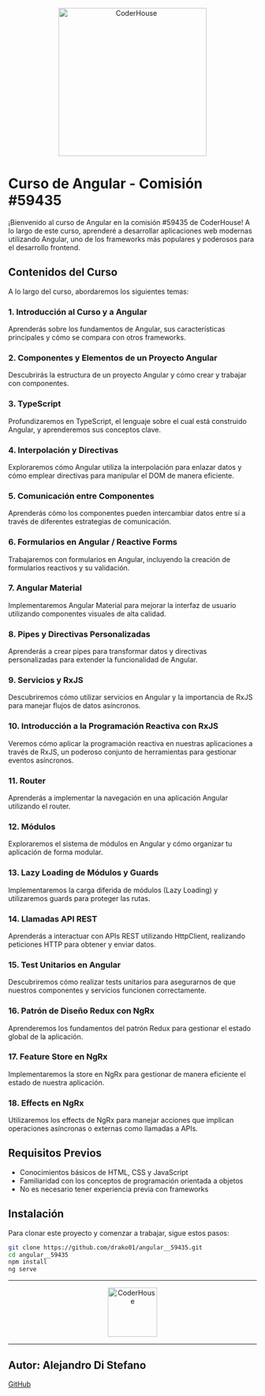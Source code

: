 
<p align="center"> 
    <img src="https://angular.io/assets/images/logos/angular/angular.svg" alt="CoderHouse"  height="300"/>
</p>

# Curso de Angular - Comisión #59435 



¡Bienvenido al curso de Angular en la comisión #59435 de CoderHouse! A lo largo de este curso, aprenderé a desarrollar aplicaciones web modernas utilizando Angular, uno de los frameworks más populares y poderosos para el desarrollo frontend.

## Contenidos del Curso

A lo largo del curso, abordaremos los siguientes temas:

### 1. Introducción al Curso y a Angular
Aprenderás sobre los fundamentos de Angular, sus características principales y cómo se compara con otros frameworks.

### 2. Componentes y Elementos de un Proyecto Angular
Descubrirás la estructura de un proyecto Angular y cómo crear y trabajar con componentes.

### 3. TypeScript
Profundizaremos en TypeScript, el lenguaje sobre el cual está construido Angular, y aprenderemos sus conceptos clave.

### 4. Interpolación y Directivas
Exploraremos cómo Angular utiliza la interpolación para enlazar datos y cómo emplear directivas para manipular el DOM de manera eficiente.

### 5. Comunicación entre Componentes
Aprenderás cómo los componentes pueden intercambiar datos entre sí a través de diferentes estrategias de comunicación.

### 6. Formularios en Angular / Reactive Forms
Trabajaremos con formularios en Angular, incluyendo la creación de formularios reactivos y su validación.

### 7. Angular Material
Implementaremos Angular Material para mejorar la interfaz de usuario utilizando componentes visuales de alta calidad.

### 8. Pipes y Directivas Personalizadas
Aprenderás a crear pipes para transformar datos y directivas personalizadas para extender la funcionalidad de Angular.

### 9. Servicios y RxJS
Descubriremos cómo utilizar servicios en Angular y la importancia de RxJS para manejar flujos de datos asíncronos.

### 10. Introducción a la Programación Reactiva con RxJS
Veremos cómo aplicar la programación reactiva en nuestras aplicaciones a través de RxJS, un poderoso conjunto de herramientas para gestionar eventos asíncronos.

### 11. Router
Aprenderás a implementar la navegación en una aplicación Angular utilizando el router.

### 12. Módulos
Exploraremos el sistema de módulos en Angular y cómo organizar tu aplicación de forma modular.

### 13. Lazy Loading de Módulos y Guards
Implementaremos la carga diferida de módulos (Lazy Loading) y utilizaremos guards para proteger las rutas.

### 14. Llamadas API REST
Aprenderás a interactuar con APIs REST utilizando HttpClient, realizando peticiones HTTP para obtener y enviar datos.

### 15. Test Unitarios en Angular
Descubriremos cómo realizar tests unitarios para asegurarnos de que nuestros componentes y servicios funcionen correctamente.

### 16. Patrón de Diseño Redux con NgRx
Aprenderemos los fundamentos del patrón Redux para gestionar el estado global de la aplicación.

### 17. Feature Store en NgRx
Implementaremos la store en NgRx para gestionar de manera eficiente el estado de nuestra aplicación.

### 18. Effects en NgRx
Utilizaremos los effects de NgRx para manejar acciones que implican operaciones asíncronas o externas como llamadas a APIs.

## Requisitos Previos
- Conocimientos básicos de HTML, CSS y JavaScript
- Familiaridad con los conceptos de programación orientada a objetos
- No es necesario tener experiencia previa con frameworks

## Instalación
Para clonar este proyecto y comenzar a trabajar, sigue estos pasos:

```bash
git clone https://github.com/drako01/angular__59435.git
cd angular__59435
npm install
ng serve
```

---


<p align="center"> 
    <img src="https://jobs.coderhouse.com/assets/logos_coderhouse.png" alt="CoderHouse"  height="100"/>
</p>


----



## Autor: Alejandro Di Stefano

[GitHub](https://github.com/Drako01) 